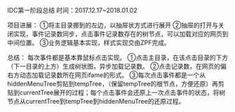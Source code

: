 IDC第一阶段总结
时间：2017.12.17~2018.01.02

项目进展：
①将主目录挪到的左边，以抽屉状方式进行展开
②抽屉的打开与关闭实现，事件记录数同步，点击事件记录数存在的树节点，可以加载对应的网页到中间位置。
③业务逻辑基本实现，样式实现交由ZPF完成。

总结：
每次事件都是基本靠鼠标点击实现。
①点击主目录，在该点击目录的下方（下一目录的上方）生成树状图，异步加载记录数。
②点击记录数，在网页的偏右方动态加载记录数所在网页ifame的形式。
③每次点击事件都是一个从hiddenMenuTree剪贴到tempTree，（保留tempTree的根节点，方便还原）再剪贴到currentTree展开的过程；每个点击事件会还原上一次点击事件的状态，将树节点从currentTree到tempTree到hiddenMenuTree的还原过程。

